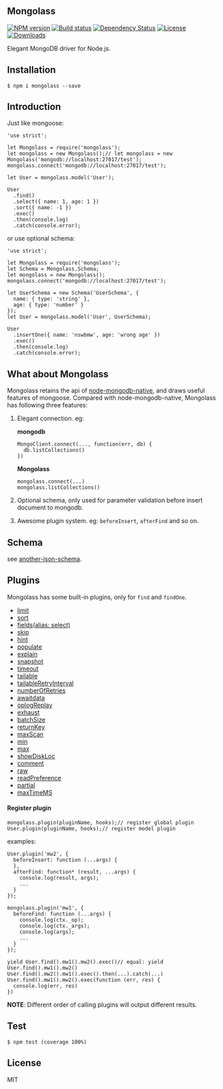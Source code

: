 ## Mongolass

[![NPM version][npm-image]][npm-url]
[![Build status][travis-image]][travis-url]
[![Dependency Status][david-image]][david-url]
[![License][license-image]][license-url]
[![Downloads][downloads-image]][downloads-url]

Elegant MongoDB driver for Node.js.

## Installation

```
$ npm i mongolass --save
```

## Introduction

Just like mongoose:

```
'use strict';

let Mongolass = require('mongolass');
let mongolass = new Mongolass();// let mongolass = new Mongolass('mongodb://localhost:27017/test');
mongolass.connect('mongodb://localhost:27017/test');

let User = mongolass.model('User');

User
  .find()
  .select({ name: 1, age: 1 })
  .sort({ name: -1 })
  .exec()
  .then(console.log)
  .catch(console.error);
```

or use optional schema:

```
'use strict';

let Mongolass = require('mongolass');
let Schema = Mongolass.Schema;
let mongolass = new Mongolass();
mongolass.connect('mongodb://localhost:27017/test');

let UserSchema = new Schema('UserSchema', {
  name: { type: 'string' },
  age: { type: 'number' }
});
let User = mongolass.model('User', UserSchema);

User
  .insertOne({ name: 'nswbmw', age: 'wrong age' })
  .exec()
  .then(console.log)
  .catch(console.error);
```

<!-- ## Why i hate Mongoose -->
<!-- ## Why i don't like node-mongodb-native -->
## What about Mongolass

Mongolass retains the api of [node-mongodb-native](https://github.com/mongodb/node-mongodb-native), and draws useful features of mongoose. Compared with node-mongodb-native, Mongolass has following three features:

1. Elegant connection. eg:

    **mongodb**

    ```
    MongoClient.connect(..., function(err, db) {
      db.listCollections()
    })
    ```
    **Mongolass**

    ```
    mongolass.connect(...)
    mongolass.listCollections()
    ```

2. Optional schema, only used for parameter validation before insert document to mongodb.
3. Awesome plugin system. eg: `beforeInsert`, `afterFind` and so on.


## Schema

see [another-json-schema](https://github.com/nswbmw/another-json-schema).

## Plugins

Mongolass has some built-in plugins, only for `find` and `findOne`.

- [limit](http://mongodb.github.io/node-mongodb-native/2.1/api/Collection.html#findOne)
- [sort](http://mongodb.github.io/node-mongodb-native/2.1/api/Collection.html#findOne)
- [fields(alias: select)](http://mongodb.github.io/node-mongodb-native/2.1/api/Collection.html#findOne)
- [skip](http://mongodb.github.io/node-mongodb-native/2.1/api/Collection.html#findOne)
- [hint](http://mongodb.github.io/node-mongodb-native/2.1/api/Collection.html#findOne)
- [populate]()
- [explain](http://mongodb.github.io/node-mongodb-native/2.1/api/Collection.html#findOne)
- [snapshot](http://mongodb.github.io/node-mongodb-native/2.1/api/Collection.html#findOne)
- [timeout](http://mongodb.github.io/node-mongodb-native/2.1/api/Collection.html#findOne)
- [tailable](http://mongodb.github.io/node-mongodb-native/2.1/api/Collection.html#findOne)
- [tailableRetryInterval](http://mongodb.github.io/node-mongodb-native/2.1/api/Collection.html#findOne)
- [numberOfRetries](http://mongodb.github.io/node-mongodb-native/2.1/api/Collection.html#findOne)
- [awaitdata](http://mongodb.github.io/node-mongodb-native/2.1/api/Collection.html#findOne)
- [oplogReplay](http://mongodb.github.io/node-mongodb-native/2.1/api/Collection.html#findOne)
- [exhaust](http://mongodb.github.io/node-mongodb-native/2.1/api/Collection.html#findOne)
- [batchSize](http://mongodb.github.io/node-mongodb-native/2.1/api/Collection.html#findOne)
- [returnKey](http://mongodb.github.io/node-mongodb-native/2.1/api/Collection.html#findOne)
- [maxScan](http://mongodb.github.io/node-mongodb-native/2.1/api/Collection.html#findOne)
- [min](http://mongodb.github.io/node-mongodb-native/2.1/api/Collection.html#findOne)
- [max](http://mongodb.github.io/node-mongodb-native/2.1/api/Collection.html#findOne)
- [showDiskLoc](http://mongodb.github.io/node-mongodb-native/2.1/api/Collection.html#findOne)
- [comment](http://mongodb.github.io/node-mongodb-native/2.1/api/Collection.html#findOne)
- [raw](http://mongodb.github.io/node-mongodb-native/2.1/api/Collection.html#findOne)
- [readPreference](http://mongodb.github.io/node-mongodb-native/2.1/api/Collection.html#findOne)
- [partial](http://mongodb.github.io/node-mongodb-native/2.1/api/Collection.html#findOne)
- [maxTimeMS](http://mongodb.github.io/node-mongodb-native/2.1/api/Collection.html#findOne)

#### Register plugin

```
mongolass.plugin(pluginName, hooks);// register global plugin
User.plugin(pluginName, hooks);// register model plugin
```

examples:

```
User.plugin('mw2', {
  beforeInsert: function (...args) {
  },
  afterFind: function* (result, ...args) {
    console.log(result, args);
    ...
  }
});

mongolass.plugin('mw1', {
  beforeFind: function (...args) {
    console.log(ctx._op);
    console.log(ctx._args);
    console.log(args);
    ...
  }
});

yield User.find().mw1().mw2().exec()// equal: yield User.find().mw1().mw2()
User.find().mw2().mw1().exec().then(...).catch(...)
User.find().mw1().mw2().exec(function (err, res) {
  console.log(err, res)
})
```

**NOTE**: Different order of calling plugins will output different results.

## Test

```
$ npm test (coverage 100%)
```

## License

MIT

[npm-image]: https://img.shields.io/npm/v/mongolass.svg?style=flat-square
[npm-url]: https://npmjs.org/package/mongolass
[travis-image]: https://img.shields.io/travis/mongolass/mongolass.svg?style=flat-square
[travis-url]: https://travis-ci.org/mongolass/mongolass
[david-image]: http://img.shields.io/david/mongolass/mongolass.svg?style=flat-square
[david-url]: https://david-dm.org/mongolass/mongolass
[license-image]: http://img.shields.io/npm/l/mongolass.svg?style=flat-square
[license-url]: LICENSE
[downloads-image]: http://img.shields.io/npm/dm/mongolass.svg?style=flat-square
[downloads-url]: https://npmjs.org/package/mongolass
